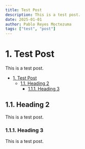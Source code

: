 ```yaml
---
title: Test Post
description: This is a test post.
date: 2025-01-01
author: Pablo Reyes Moctezuma
tags: ["test", "post"]
---
```


# 1. Test Post

This is a test post.

- [1. Test Post](#1-test-post)
  - [1.1. Heading 2](#11-heading-2)
    - [1.1.1. Heading 3](#111-heading-3)

## 1.1. Heading 2

This is a test post.

### 1.1.1. Heading 3

This is a test post.
